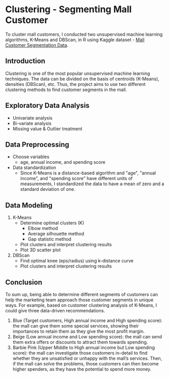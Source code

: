 # Clustering - Segmenting Mall Customer
To cluster mall customers, I conducted two unsupervised machine learning algorithms, K-Means and DBScan, in R using Kaggle dataset - [Mall Customer Segmentation Data](https://www.kaggle.com/vjchoudhary7/customer-segmentation-tutorial-in-python).
## Introduction
Clustering is one of the most popular unsupervised machine learning techniques. The data can be divided on the basis of centroids (K-Means), densities (DBScan), etc. Thus, the project aims to use two different clustering methods to find customer segments in the mall.
## Exploratory Data Analysis
   - Univariate analysis
   - Bi-variate analysis
   - Missing value & Outlier treatment
## Data Preprocessing
   - Choose variables
     - age, annual income, and spending score
   - Data standardization
     - Since K-Means is a distance-based algorithm and "age", "annual income", and "spending score" have different units of measurements, I standardized the data to have a mean of zero and a standard deviation of one.
## Data Modeling
1.  K-Means
    - Determine optimal clusters (K)
      - Elbow method
      - Average silhouette method
      - Gap statistic method
    - Plot clusters and interpret clustering results
    - Plot 3D scatter plot
2. DBScan
   - Find optimal knee (eps/radius) using k-distance curve
   - Plot clusters and interpret clustering results
## Conclusion
To sum up, being able to determine different segments of customers can help the marketing team approach those customer segments in unique ways. For example, based on customer clustering analysis of K-Means, I could give three data-driven recommendations.
1. Blue (Target customers, High annual income and High spending score): the mall can give them some special services, showing their importances to retain them as they give the most profit margin.
2. Beige (Low annual income and Low spending score): the mall can send them extra offers or discounts to attract them towards spending.
3. Barbie Pink (Upper Middle to High annual income but Low spending score): the mall can investigate those customers in-detail to find whether they are unsatisfied or unhappy with the mall’s services. Then, if the mall can solve the problems, those customers can then become higher spenders, as they have the potential to spend more money.
